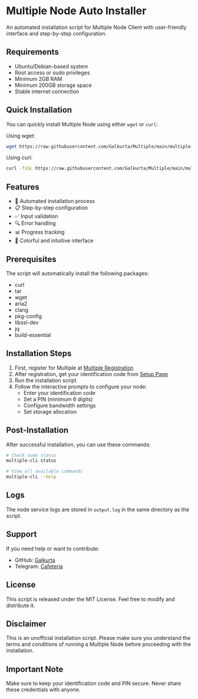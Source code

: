 # Multiple Node Auto Installer

An automated installation script for Multiple Node Client with user-friendly interface and step-by-step configuration.

## Requirements

- Ubuntu/Debian-based system
- Root access or sudo privileges
- Minimum 2GB RAM
- Minimum 200GB storage space
- Stable internet connection

## Quick Installation

You can quickly install Multiple Node using either `wget` or `curl`:

Using wget:

```bash
wget https://raw.githubusercontent.com/Galkurta/Multiple/main/multiple.sh && chmod +x multiple.sh && sudo ./multiple.sh
```

Using curl:

```bash
curl -fsSL https://raw.githubusercontent.com/Galkurta/Multiple/main/multiple.sh && chmod +x multiple.sh && sudo ./multiple.sh
```

## Features

- 🚀 Automated installation process
- 📋 Step-by-step configuration
- ✅ Input validation
- 🔍 Error handling
- 📊 Progress tracking
- 🎨 Colorful and intuitive interface

## Prerequisites

The script will automatically install the following packages:

- curl
- tar
- wget
- aria2
- clang
- pkg-config
- libssl-dev
- jq
- build-essential

## Installation Steps

1. First, register for Multiple at [Multiple Registration](https://www.app.multiple.cc/#/signup?inviteCode=7NGqmKFv)
2. After registration, get your identification code from [Setup Page](https://www.app.multiple.cc/#/setup)
3. Run the installation script
4. Follow the interactive prompts to configure your node:
   - Enter your identification code
   - Set a PIN (minimum 6 digits)
   - Configure bandwidth settings
   - Set storage allocation

## Post-Installation

After successful installation, you can use these commands:

```bash
# Check node status
multiple-cli status

# View all available commands
multiple-cli --help
```

## Logs

The node service logs are stored in `output.log` in the same directory as the script.

## Support

If you need help or want to contribute:

- GitHub: [Galkurta](https://github.com/Galkurta)
- Telegram: [Cafeteria](https://t.me/galkurtarchive)

## License

This script is released under the MIT License. Feel free to modify and distribute it.

## Disclaimer

This is an unofficial installation script. Please make sure you understand the terms and conditions of running a Multiple Node before proceeding with the installation.

## Important Note

Make sure to keep your identification code and PIN secure. Never share these credentials with anyone.
